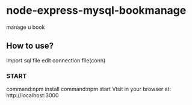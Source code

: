 # node-express-mysql-bookmanage
manage u book
## How to use?
import sql file
edit connection file(conn)
### START
command:npm install
command:npm start
Visit in your browser at: http://localhost:3000

